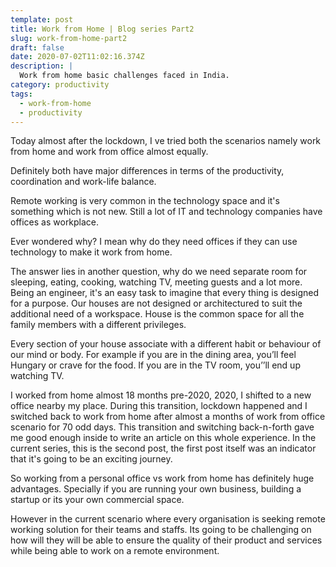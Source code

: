 ```yaml
---
template: post
title: Work from Home | Blog series Part2
slug: work-from-home-part2
draft: false
date: 2020-07-02T11:02:16.374Z
description: |
  Work from home basic challenges faced in India.
category: productivity
tags:
  - work-from-home
  - productivity
---
```



Today almost after the lockdown, I ve tried both the scenarios namely work from home and work from office almost equally. 



Definitely both have major differences in terms of the productivity, coordination and work-life balance.





Remote working is very common in the technology space and it's something which is not new. Still a lot of IT and technology companies have offices as workplace. 



Ever wondered why? I mean why do they need offices if they can use technology to make it work from home.



The answer lies in another question, why do we need separate room for sleeping, eating, cooking, watching TV, meeting guests and a lot more. Being an engineer, it's an easy task to imagine that every thing is designed for a purpose. Our houses are not designed or architectured to suit the additional need of a workspace. House is the common space for all the family members with a different privileges. 

Every section of your house associate with a different habit or behaviour of our mind or body. For example if you are in the dining area, you’ll feel Hungary or crave for the food. If you are in the TV room, you’’ll end up watching TV. 





I worked from home almost 18 months pre-2020, 2020, I shifted to a new office nearby my place. During this transition, lockdown happened and I switched back to work from home after almost a  months of work from office scenario for 70 odd days. This transition and switching back-n-forth gave me good enough inside to write an article on this whole experience. In the current series, this is the second post, the first post itself was an indicator that it's going to be an exciting journey.



So working from a personal office vs work from home has definitely huge advantages. Specially if you are running your own business, building a startup or its your own commercial space. 



However in the current scenario where every organisation is seeking remote working solution for their teams and staffs. Its going to be challenging on how will they will be able to ensure the quality of their product and services while being able to work on a remote environment.

